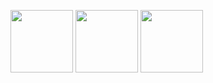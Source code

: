 
<p float="left">
  <img src="https://user-images.githubusercontent.com/33092475/230648061-0af95a9f-6706-4384-b25a-94a3013a3cf1.png" width="100" />
  <img src="https://user-images.githubusercontent.com/33092475/230648203-7b43f803-57be-4bec-a9d5-b26a1510deb0.png" width="100" /> 
  <img src="https://user-images.githubusercontent.com/33092475/230648290-fdd3e3ae-3b06-44dc-a91b-e41ef993dc76.png" width="100" />
</p>
